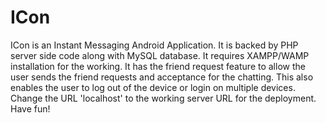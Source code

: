 # ICon
ICon is an Instant Messaging Android Application. It is backed by PHP server side code along with MySQL database. It requires XAMPP/WAMP installation for the working. It has the friend request feature to allow the user sends the friend requests and acceptance for the chatting. This also enables the user to log out of the device or login on multiple devices. Change the URL 'localhost' to the working server URL for the deployment.
Have fun!
